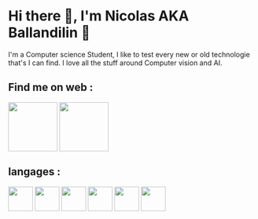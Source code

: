 # Hi there 👋, I'm Nicolas AKA Ballandilin :muscle: 


I'm a Computer science Student, I like to test every new or old technologie that's I can find.
I love all the stuff around Computer vision and AI.

## Find me on web :
<a href="https://www.instagram.com/nicolasbbenoit/?hl=fr" target="blank"><img align="center" src="https://upload.wikimedia.org/wikipedia/commons/9/96/Instagram.svg" height="100" /></a>
<a href="https://www.linkedin.com/in/nicolas-benoit-216816222/" target="blank"><img align="center" src="https://upload.wikimedia.org/wikipedia/commons/e/e9/Linkedin_icon.svg" height="100" /></a>

## langages :
<div>
  <img align="center" src="https://upload.wikimedia.org/wikipedia/commons/c/c3/Python-logo-notext.svg" height="50" />
  <img align="center" src="https://www.pikpng.com/pngl/m/204-2047555_datei-java-logo-svg-java-logo-svg-clipart.png" height="50" />
  <img align="center" src="https://upload.wikimedia.org/wikipedia/commons/d/d9/Node.js_logo.svg" height="50" />
  <img align="center" src="https://upload.wikimedia.org/wikipedia/commons/d/d4/Javascript-shield.svg" height="50" />
  <img align="center" src="https://upload.wikimedia.org/wikipedia/commons/6/61/HTML5_logo_and_wordmark.svg" height="50" />
  <img align="center" src="https://upload.wikimedia.org/wikipedia/commons/d/d5/CSS3_logo_and_wordmark.svg" height="50" />
</div>



<!--
**ballandilin/ballandilin** is a ✨ _special_ ✨ repository because its `README.md` (this file) appears on your GitHub profile.

Here are some ideas to get you started:

- 🔭 I’m currently working on ...
- 🌱 I’m currently learning ...
- 👯 I’m looking to collaborate on ...
- 🤔 I’m looking for help with ...
- 💬 Ask me about ...
- 📫 How to reach me: ...
- 😄 Pronouns: ...
- ⚡ Fun fact: ...
-->
